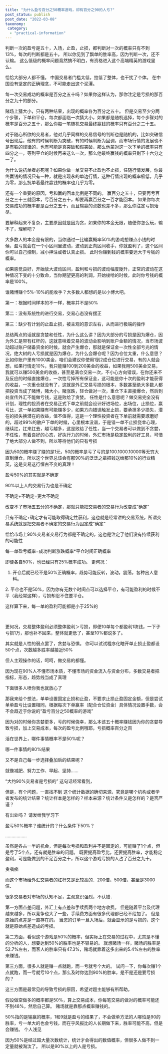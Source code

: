 ```yaml
---
title: "为什么盈亏百分之50概率游戏，却有百分之90的人亏?"
post_status: publish
post_date: "2022-03-08"
taxonomy:
 category: 
  - "practical-information"
---
```


判断一次的盈亏是五十，入场，止盈，止损，都判断对一次的概率只有不到13%，每次的判断都是五十。 所以你见到了飘单的胜率高，因为判断一次，还不认输。 这么低级的概率问题竟然搞不明白，有资格进入这个高端精英的游戏里么。

恰恰大部分人都不懂。 中国交易者门槛太低，拉低了整体，也干扰了个体。 在中国没有坚定的正确理念，不可能走出这个泥潭。

每一次交易成功的概率是百分之五十吗？如果你这样认为，那你注定是亏损的那百分之九十的部分。

赌场上猜大小，只有两种结果，出现的概率各为百分之五十。 但是交易至少分两个步骤，下单和平仓，每次都面临一次猜大小，如果都是随机选择，每个步骤对的概率是百分之五十，那么你每一笔随机交易最终赢钱的概率只有百分之二十五。

对于随心所欲的交易者，他对几乎同样的交易信号的判断也是随机的，比如突破信号出现后，他有的时候判断为突破，有的时候判断为回调，而市场行情的发展也不是有铁的规律的，也有可能是真突破和假突破，那么他蒙对这一次下单的概率只有四分之一，等到平仓的时候再来这么一次，那么他最终赢钱的概率只剩下十六分之一了。

为什么说抗单者必死呢？如果你做一单交易不止盈也不止损，任随行情发展，你最终赢钱的情况只有一种，就是出现永的单边行情，这种行情出现的概率极低，几乎为零，那么抗单着最终赢钱的概率也几乎为零。

还有一个重要的原因，亏和赢的回本比例是不同的。 赢百分之五十，只要再亏百分之三十三就回本，亏百分之五十，却要再赢百分之一百才能回本。 如果你每次交易成功的概率都是百分之五十，而且输赢的点数也差不多，那么你注定亏损殆尽。

要解释起来不复杂，主要原因就是因为贪，如果你的本金无限，随便你怎么玩，输不了，理解吧？

大多数人的本金是有限的，当你通过一比输赢概率50%的游戏想赚点小钱的时候，盈亏就会在一个小区间里波动，波动到正向区间收手，你就盈利了，这个区间你可以自己控制，减小押注或者认真止损。 此时你赚到钱的概率要远大于亏钱的概率。

如果感觉良好，开始放大波动区间，盈利和亏损的波动幅度陡升，正常的波动在这种情况下变的十分致命，当你期望更高的利润，开始梭哈的时候，此时你亏钱的概率是100%。

谁赌博赚个5%-10%的能收手？大多数人都想的是以小博大吧。

第一：根据时间样本的不一样，概率并不是50%

第二：没有系统性的进行交易，交易心态没有摆正

第三：缺少有计划的止盈止损，被主观的意识左右，从而进行极端的操作​

总结两点的话就是贪婪和任性，为什么这么讲？因为大部分的亏损是因为爆仓，因为外汇是带有杠杆的，这就意味着交易的波动会影响到账户金额的情况，当市场波动超过账户储备资金的时候，就会产生爆仓，那就是保证金一次性全部亏光的情况，绝大树的人亏损就是因为爆仓，为什么会爆仓呢？因为仓位太重，什么意思？比如你账户里有1000美金，咱们会建议你使用1到2成仓位进行交易，有的人就会想，如果行情走10%，我只能赚100到200美金的收益，如果我用500美金交易，我就可以赚500美金的收益，甚至是满仓交易一次，不小心方向错误，在你还来不及反应的时候直接爆仓，一次性亏掉所有保证金，这可能是你十次的盈利才能获得的收益，一次重仓就没有了，这就是外汇交易亏损的根本，多数甚至绝大多数人都把投资当成了赌博，赌大小，赌涨跌，轻仓做对一次，重仓下主直接爆仓，然后到处宣传外汇不能做亏钱，这是败给了贪婪。 任性是什么意思呢？做交易完全没有计划，理性的投资者在交易正式下单之前就会设计好进场位，出场位，止损位，赢亏比，这一单如果赚有可能赚多少，如果方向错误触发止损，要承担多少损失，潜在的损失换潜在的收益，值不值得，这是一个理性投资者在下单前就需要琢磨好的，超过99%的散户下单的时候，心里根本没谱，于是错一单不止损侥幸心理，继续扛，扛来扛去，越亏越多，这是败给了任性，当一个交易者可以做到不贪婪，不任性，有着良好的心态，好执行力的时候，外汇市场是稳定盈利的好工具，可惜了绝大部分人做不到，所以等待他们的只有亏损

因为50的概率赚了赚的是1元，50的概率是亏了亏的是100.1000.10000等无穷大直到爆仓，所以这个世界总该会有那90%的泛泛之辈把钱送给那10%的行业精英，这是交易这行恒古不变的真理！

盈亏50%的其实就是不确定

90%以上人的交易行为也是不确定

不确定+不确定=更大不确定

改变不了市场五五分的不确定，那就只能把交易者的交易行为改变成”确定“

只有不确定+确定才有可能取得确定性获利，这也就是经常讲的交易系统，所谓交易系统就是把交易者不确定的交易行为固定成”确定“

恰恰市场上90%交易者交易行为都是不确定的，这也是注定了他们没有持续获利的可能性

每一单盈亏概率=成功判断涨跌概率*平仓时间正确概率

即便各自50%，也已经只有25%概率成功。 更何况​：

1. 开仓后就已经不是50%正确概率，趋势可能反转，波动，震荡，各种出人意料。

​2. 平仓也不是50%，因为你有无数个时间点可以选择平仓，有可能盈利的时候不平（我经常这样），亏损却忍不住要平仓。

这样算下来，每一单的盈利可能都是小于25%的​

​

更何况，交易整体盈利必须整体盈利＞亏损，即便10单每个都盈利1块钱，一下子亏损1万，那也补不回来​，整体就更低了，甚至10%都说多了。

其实就是人性的弱点罢了，贪婪与恐惧。 你可以试试程序化瞎开单止损止盈都设50个点，次数越多胜率越接近50%

但人主观操作的话，呵呵，做交易的都懂。

因为现在90%人不懂市场本质，不懂市场的资金流入与资金分布，多数交易者把指标，形态，趋势线当成了真理

下面很多人喷你我也就放心了

那我来给个想法，单单设置固定止损和止盈，不要求止损止盈​固定金额，但是尝试单单盈亏比设置相同，根据每次下单赢率（配合仓位资金）具体情况设置手数，会不会趋近于你说的“盈亏百分之50概率的游戏”

因为对的时候你贪婪更多，亏的时候侥幸，那么本该五十概率赚钱因为你的贪婪导致亏损，加上交易成本，每次的盈亏比例哦耶，亏损概率百分之百

活在世界上，哪件事情概率不是50%呢？

哪一件事情的80%结果

又不是自己每一步选择叠加后的结果呢？

就像减肥、努力工作、早起、坚持……

“大约90%交易者是亏损的” 这句话经常看到，

但是，有个问题，一直找不到 这个统计数据的确切来源，究竟是哪个机构或者学者发布的统计结果？统计样本是怎样的？样本来源？统计条件又是怎样的？是否严谨？

有出处吗？ 请发给我学习下

盈亏50%概率？谁统计的？什么条件下50%？

.................

虽然是各占一半的机会，但是每次亏损和盈利并不是固定的，可能赚了1个点，但是亏了5个点，还有就是胜率的问题。 既要提高盈亏比，还要提高胜率，才能稳定盈利，可是能做到的不足百分之十，所以这个游戏亏损的人占了百分之九十。

贪嗔痴

而这个市场给外汇交易者的杠杆又是比较高的．200倍，500倍，甚至是3000倍．

很多交易者对市场的认知不足，主观意识强烈，不认错．​

第一方面点差问题，外汇上有点差和手续费两个地方收费。 但是随着平台及代理越来越多，所以竞争也大了一些，手续费方面有很多代理都已经不给加了。 但是原始的点差是一直存在的。 当您的订单一旦入场后，就会显示的是亏损的，这个就是原始点差造成的亏损。

第二方面，看似这个游戏是50%的概率，但实际上在交易的过程中，尤其是不懂的分析的人，想要达到50%的胜率也是不容易的。 就想赌场一样，赌场的胜率是52.7%左右，而客人的胜率只有47.3%，赌场就靠着这多出来的5.4%左右的胜率来赚钱。

第三方面，很多人就是赚一点就跑，而一亏就亏个大的。 试问一下，你每次赚1个点就跑，而一亏就亏10个点，那么及时你达到90%的胜率，是不是还是要亏损的？

这三方面是最常见的导致亏损的原因，希望对题主能够有所帮助。 ​

假设做空做多的概率都是50%，算上交易成本，你每笔交易的做对的概率可能还不到48%，然后自己算。 赌场就是靠那点概率赚钱的。

50%指的是输赢的概率，1和9就是盈亏的结果了，不会做单方法的人哪怕是90的胜率，亏一单大的也会亏钱，而在乎风报比的人长期做下来，胜率可能不高，但是会赚钱。 个人浅见

因为50%是经过超大量次数统计，统计才会得出的数值概率，但很多人做不到一定量就被淘汰了。 所以是90%以上的人是亏损。
